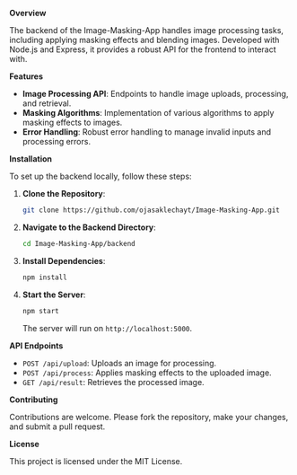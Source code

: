 **Overview**

The backend of the Image-Masking-App handles image processing tasks, including applying masking effects and blending images. Developed with Node.js and Express, it provides a robust API for the frontend to interact with.

**Features**

- **Image Processing API**: Endpoints to handle image uploads, processing, and retrieval.
- **Masking Algorithms**: Implementation of various algorithms to apply masking effects to images.
- **Error Handling**: Robust error handling to manage invalid inputs and processing errors.

**Installation**

To set up the backend locally, follow these steps:

1. **Clone the Repository**:

   ```bash
   git clone https://github.com/ojasaklechayt/Image-Masking-App.git
   ```

2. **Navigate to the Backend Directory**:

   ```bash
   cd Image-Masking-App/backend
   ```

3. **Install Dependencies**:

   ```bash
   npm install
   ```

4. **Start the Server**:

   ```bash
   npm start
   ```

   The server will run on `http://localhost:5000`.

**API Endpoints**

- `POST /api/upload`: Uploads an image for processing.
- `POST /api/process`: Applies masking effects to the uploaded image.
- `GET /api/result`: Retrieves the processed image.

**Contributing**

Contributions are welcome. Please fork the repository, make your changes, and submit a pull request.

**License**

This project is licensed under the MIT License.
